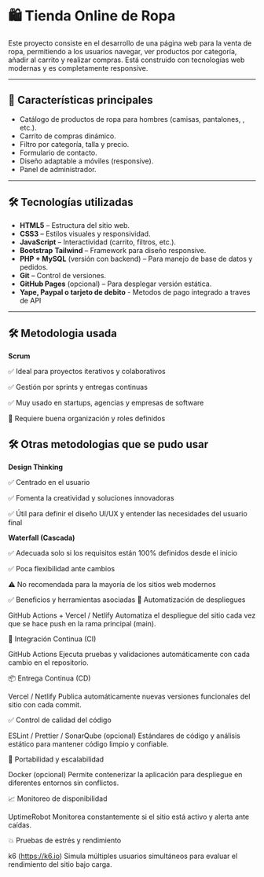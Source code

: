 # 🛍️ Tienda Online de Ropa

Este proyecto consiste en el desarrollo de una página web para la venta de ropa, permitiendo a los usuarios navegar, ver productos por categoría, añadir al carrito y realizar compras. Está construido con tecnologías web modernas y es completamente responsive.

---

## 📌 Características principales

- Catálogo de productos de ropa para hombres (camisas, pantalones, , etc.).
- Carrito de compras dinámico.
- Filtro por categoría, talla y precio.
- Formulario de contacto.
- Diseño adaptable a móviles (responsive).
- Panel de administrador.

---

## 🛠️ Tecnologías utilizadas

- **HTML5** – Estructura del sitio web.
- **CSS3** – Estilos visuales y responsividad.
- **JavaScript** – Interactividad (carrito, filtros, etc.).
- **Bootstrap** **Tailwind** – Framework para diseño responsive.
- **PHP + MySQL** (versión con backend) – Para manejo de base de datos y pedidos.
- **Git** – Control de versiones.
- **GitHub Pages** (opcional) – Para desplegar versión estática.
- **Yape, Paypal o tarjeto de debito** - Metodos de pago integrado a traves de API

---
## 🛠️ Metodologia usada 

**Scrum** 

✅ Ideal para proyectos iterativos y colaborativos

✅ Gestión por sprints y entregas continuas

✅ Muy usado en startups, agencias y empresas de software

🔧 Requiere buena organización y roles definidos

## 🛠️ Otras metodologias que se pudo usar 

**Design Thinking** 

✅ Centrado en el usuario

✅ Fomenta la creatividad y soluciones innovadoras

✅ Útil para definir el diseño UI/UX y entender las necesidades del usuario final

**Waterfall (Cascada)**  

✅ Adecuada solo si los requisitos están 100% definidos desde el inicio

✅ Poca flexibilidad ante cambios

⚠️ No recomendada para la mayoría de los sitios web modernos



✅ Beneficios y herramientas asociadas
🚀 Automatización de despliegues

GitHub Actions + Vercel / Netlify
Automatiza el despliegue del sitio cada vez que se hace push en la rama principal (main).

🔁 Integración Continua (CI)

GitHub Actions
Ejecuta pruebas y validaciones automáticamente con cada cambio en el repositorio.

📦 Entrega Continua (CD)

Vercel / Netlify
Publica automáticamente nuevas versiones funcionales del sitio con cada commit.

✅ Control de calidad del código

ESLint / Prettier / SonarQube (opcional)
Estándares de código y análisis estático para mantener código limpio y confiable.

🔄 Portabilidad y escalabilidad

Docker (opcional)
Permite contenerizar la aplicación para despliegue en diferentes entornos sin conflictos.

📈 Monitoreo de disponibilidad

UptimeRobot
Monitorea constantemente si el sitio está activo y alerta ante caídas.

💥 Pruebas de estrés y rendimiento

k6 (https://k6.io)
Simula múltiples usuarios simultáneos para evaluar el rendimiento del sitio bajo carga.

